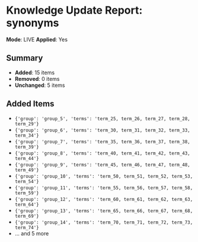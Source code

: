 # Knowledge Update Report: synonyms
**Mode**: LIVE
**Applied**: Yes

## Summary
- **Added**: 15 items
- **Removed**: 0 items
- **Unchanged**: 5 items

## Added Items
- `{'group': 'group_5', 'terms': 'term_25, term_26, term_27, term_28, term_29'}`
- `{'group': 'group_6', 'terms': 'term_30, term_31, term_32, term_33, term_34'}`
- `{'group': 'group_7', 'terms': 'term_35, term_36, term_37, term_38, term_39'}`
- `{'group': 'group_8', 'terms': 'term_40, term_41, term_42, term_43, term_44'}`
- `{'group': 'group_9', 'terms': 'term_45, term_46, term_47, term_48, term_49'}`
- `{'group': 'group_10', 'terms': 'term_50, term_51, term_52, term_53, term_54'}`
- `{'group': 'group_11', 'terms': 'term_55, term_56, term_57, term_58, term_59'}`
- `{'group': 'group_12', 'terms': 'term_60, term_61, term_62, term_63, term_64'}`
- `{'group': 'group_13', 'terms': 'term_65, term_66, term_67, term_68, term_69'}`
- `{'group': 'group_14', 'terms': 'term_70, term_71, term_72, term_73, term_74'}`
- ... and 5 more


